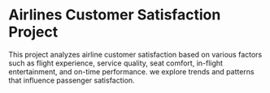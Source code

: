 # Airlines Customer Satisfaction Project
This project analyzes airline customer satisfaction based on various factors such as flight experience, service quality, seat comfort, in-flight entertainment, and on-time performance. we explore trends and patterns that influence passenger satisfaction.
